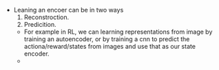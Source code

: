 - Leaning an encoer can be in two ways
	1. Reconstroction.
	2. Predicition.
	- For example in RL, we can learning representations from image by training an autoencoder, or by training a cnn to predict the actiona/reward/states from images and use that as our state encoder.
	- 